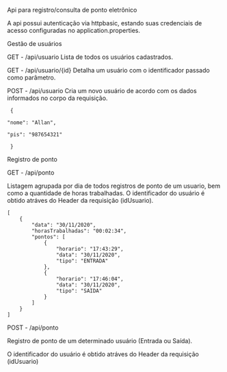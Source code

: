 Api para registro/consulta de ponto eletrônico

A api possui autenticação via httpbasic, estando suas credenciais de acesso configuradas no application.properties.

Gestão de usuários

GET - /api/usuario
Lista de todos os usuários cadastrados.

GET - /api/usuario/{id}
Detalha um usuário com o identificador passado como parâmetro.

POST - /api/usuario
Cria um novo usuário de acordo com os dados informados no corpo da requisição.

```
 {
 
"nome": "Allan",
  
"pis": "987654321"
  
 }
```

Registro de ponto

GET - /api/ponto

Listagem agrupada por dia de todos registros de ponto de um usuario, bem como a quantidade de horas trabalhadas.
O identificador do usuário é obtido atráves do Header da requisição (idUsuario).

```
[
    {
        "data": "30/11/2020",
        "horasTrabalhadas": "00:02:34",
        "pontos": [
            {
                "horario": "17:43:29",
                "data": "30/11/2020",
                "tipo": "ENTRADA"
            },
            {
                "horario": "17:46:04",
                "data": "30/11/2020",
                "tipo": "SAIDA"
            }
        ]
    }
]
```

POST - /api/ponto

Registro de ponto de um determinado usuário (Entrada ou Saída).

O identificador do usuário é obtido atráves do Header da requisição (idUsuario)
